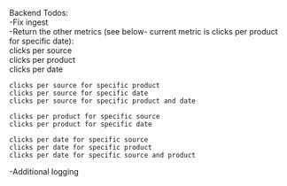 Backend Todos:  
-Fix ingest  
-Return the other metrics (see below- current metric is clicks per product for specific date):  
    clicks per source  
    clicks per product  
    clicks per date  
  
    clicks per source for specific product  
    clicks per source for specific date  
    clicks per source for specific product and date  
  
    clicks per product for specific source  
    clicks per product for specific date  
  
    clicks per date for specific source  
    clicks per date for specific product  
    clicks per date for specific source and product  
-Additional logging  
